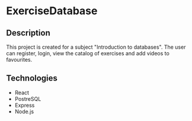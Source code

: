 # ExerciseDatabase

## Description
This project is created for a subject "Introduction to databases". The user can register, login, view the catalog of exercises and add videos to favourites. 

## Technologies
* React
* PostreSQL
* Express
* Node.js
